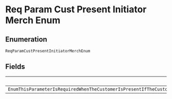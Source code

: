 
# Req Param Cust Present Initiator Merch Enum

## Enumeration

`ReqParamCustPresentInitiatorMerchEnum`

## Fields

| Name |
|  --- |
| `EnumThisParameterIsRequiredWhenTheCustomerIsPresentIfTheCustomerIsNotPresentIndicateSoBySendingPaymentInitiatorMERCHANTForDetailsSeeAHrefhttpsdeveloperpaypalcomdocsapiordersv2definitioncardStoredCredentialStoredCredentiala` |

